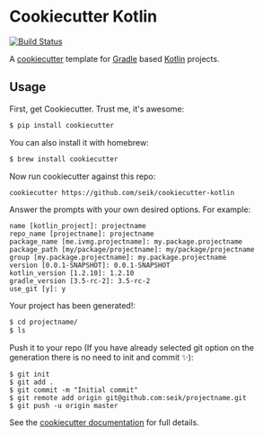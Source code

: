 # Cookiecutter Kotlin
[![Build Status](https://travis-ci.org/seik/cookiecutter-kotlin.svg?branch=master)](https://travis-ci.org/seik/cookiecutter-kotlin)

A [cookiecutter](https://github.com/audreyr/cookiecutter) template for [Gradle](http://gradle.org) based [Kotlin](http://kotlinlang.org) projects.
## Usage

First, get Cookiecutter. Trust me, it's awesome:
```bash
$ pip install cookiecutter
```

You can also install it with homebrew:

```bash
$ brew install cookiecutter
```

Now run cookiecutter against this repo:

```bash
cookiecutter https://github.com/seik/cookiecutter-kotlin
```

Answer the prompts with your own desired options. For example:
```console
name [kotlin_project]: projectname
repo_name [projectname]: projectname
package_name [me.ivmg.projectname]: my.package.projectname
package_path [my/package/projectname]: my/package/projectname
group [my.package.projectname]: my.package.projectname
version [0.0.1-SNAPSHOT]: 0.0.1-SNAPSHOT
kotlin_version [1.2.10]: 1.2.10
gradle_version [3.5-rc-2]: 3.5-rc-2
use_git [y]: y
```

Your project has been generated!:

```bash
$ cd projectname/
$ ls
```

Push it to your repo (If you have already selected git option on the generation there is no need to init and commit ✨):
```console
$ git init
$ git add .
$ git commit -m "Initial commit"
$ git remote add origin git@github.com:seik/projectname.git
$ git push -u origin master
```

See the [cookiecutter documentation](http://cookiecutter.readthedocs.org/en/latest/usage.html) for full details.
